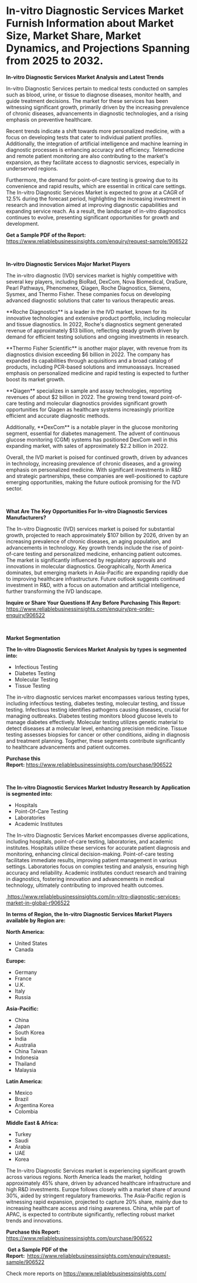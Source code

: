 <p><h1>In-vitro Diagnostic Services Market Furnish Information about Market Size, Market Share, Market Dynamics, and Projections Spanning from 2025 to 2032.</h1></p><p><strong>In-vitro Diagnostic Services Market Analysis and Latest Trends</strong></p>
<p><p>In-vitro Diagnostic Services pertain to medical tests conducted on samples such as blood, urine, or tissue to diagnose diseases, monitor health, and guide treatment decisions. The market for these services has been witnessing significant growth, primarily driven by the increasing prevalence of chronic diseases, advancements in diagnostic technologies, and a rising emphasis on preventive healthcare. </p><p>Recent trends indicate a shift towards more personalized medicine, with a focus on developing tests that cater to individual patient profiles. Additionally, the integration of artificial intelligence and machine learning in diagnostic processes is enhancing accuracy and efficiency. Telemedicine and remote patient monitoring are also contributing to the market's expansion, as they facilitate access to diagnostic services, especially in underserved regions. </p><p>Furthermore, the demand for point-of-care testing is growing due to its convenience and rapid results, which are essential in critical care settings. The In-vitro Diagnostic Services Market is expected to grow at a CAGR of 12.5% during the forecast period, highlighting the increasing investment in research and innovation aimed at improving diagnostic capabilities and expanding service reach. As a result, the landscape of in-vitro diagnostics continues to evolve, presenting significant opportunities for growth and development.</p></p>
<p><strong>Get a Sample PDF of the Report:&nbsp;</strong> <a href="https://www.reliablebusinessinsights.com/enquiry/request-sample/906522?utm_campaign=2811&utm_medium=2&utm_source=Github&utm_content=ia&utm_term=21032025&utm_id=in-vitro-diagnostic-services">https://www.reliablebusinessinsights.com/enquiry/request-sample/906522</a></p>
<p>&nbsp;</p>
<p><strong>In-vitro Diagnostic Services Major Market Players</strong></p>
<p><p>The in-vitro diagnostic (IVD) services market is highly competitive with several key players, including BioRad, DexCom, Nova Biomedical, OraSure, Pearl Pathways, Phenomenex, Qiagen, Roche Diagnostics, Siemens, Sysmex, and Thermo Fisher. These companies focus on developing advanced diagnostic solutions that cater to various therapeutic areas.</p><p>**Roche Diagnostics** is a leader in the IVD market, known for its innovative technologies and extensive product portfolio, including molecular and tissue diagnostics. In 2022, Roche's diagnostics segment generated revenue of approximately $13 billion, reflecting steady growth driven by demand for efficient testing solutions and ongoing investments in research.</p><p>**Thermo Fisher Scientific** is another major player, with revenue from its diagnostics division exceeding $6 billion in 2022. The company has expanded its capabilities through acquisitions and a broad catalog of products, including PCR-based solutions and immunoassays. Increased emphasis on personalized medicine and rapid testing is expected to further boost its market growth.</p><p>**Qiagen** specializes in sample and assay technologies, reporting revenues of about $2 billion in 2022. The growing trend toward point-of-care testing and molecular diagnostics provides significant growth opportunities for Qiagen as healthcare systems increasingly prioritize efficient and accurate diagnostic methods.</p><p>Additionally, **DexCom** is a notable player in the glucose monitoring segment, essential for diabetes management. The advent of continuous glucose monitoring (CGM) systems has positioned DexCom well in this expanding market, with sales of approximately $2.2 billion in 2022.</p><p>Overall, the IVD market is poised for continued growth, driven by advances in technology, increasing prevalence of chronic diseases, and a growing emphasis on personalized medicine. With significant investments in R&D and strategic partnerships, these companies are well-positioned to capture emerging opportunities, making the future outlook promising for the IVD sector.</p></p>
<p>&nbsp;</p>
<p><strong>What Are The Key Opportunities For In-vitro Diagnostic Services Manufacturers?</strong></p>
<p><p>The In-vitro Diagnostic (IVD) services market is poised for substantial growth, projected to reach approximately $107 billion by 2026, driven by an increasing prevalence of chronic diseases, an aging population, and advancements in technology. Key growth trends include the rise of point-of-care testing and personalized medicine, enhancing patient outcomes. The market is significantly influenced by regulatory approvals and innovations in molecular diagnostics. Geographically, North America dominates, but emerging markets in Asia-Pacific are expanding rapidly due to improving healthcare infrastructure. Future outlook suggests continued investment in R&D, with a focus on automation and artificial intelligence, further transforming the IVD landscape.</p></p>
<p><strong>Inquire or Share Your Questions If Any Before Purchasing This Report:</strong> <a href="https://www.reliablebusinessinsights.com/enquiry/pre-order-enquiry/906522?utm_campaign=2811&utm_medium=2&utm_source=Github&utm_content=ia&utm_term=21032025&utm_id=in-vitro-diagnostic-services">https://www.reliablebusinessinsights.com/enquiry/pre-order-enquiry/906522</a></p>
<p>&nbsp;</p>
<p><strong>Market Segmentation</strong></p>
<p><strong>The In-vitro Diagnostic Services Market Analysis by types is segmented into:</strong></p>
<p><ul><li>Infectious Testing</li><li>Diabetes Testing</li><li>Molecular Testing</li><li>Tissue Testing</li></ul></p>
<p><p>The in-vitro diagnostic services market encompasses various testing types, including infectious testing, diabetes testing, molecular testing, and tissue testing. Infectious testing identifies pathogens causing diseases, crucial for managing outbreaks. Diabetes testing monitors blood glucose levels to manage diabetes effectively. Molecular testing utilizes genetic material to detect diseases at a molecular level, enhancing precision medicine. Tissue testing assesses biopsies for cancer or other conditions, aiding in diagnosis and treatment planning. Together, these segments contribute significantly to healthcare advancements and patient outcomes.</p></p>
<p><strong>Purchase this Report:&nbsp;</strong><a href="https://www.reliablebusinessinsights.com/purchase/906522?utm_campaign=2811&utm_medium=2&utm_source=Github&utm_content=ia&utm_term=21032025&utm_id=in-vitro-diagnostic-services">https://www.reliablebusinessinsights.com/purchase/906522</a></p>
<p>&nbsp;</p>
<p><strong>The In-vitro Diagnostic Services Market Industry Research by Application is segmented into:</strong></p>
<p><ul><li>Hospitals</li><li>Point-Of-Care Testing</li><li>Laboratories</li><li>Academic Institutes</li></ul></p>
<p><p>The In-vitro Diagnostic Services Market encompasses diverse applications, including hospitals, point-of-care testing, laboratories, and academic institutes. Hospitals utilize these services for accurate patient diagnosis and monitoring, enhancing clinical decision-making. Point-of-care testing facilitates immediate results, improving patient management in various settings. Laboratories focus on complex testing and analysis, ensuring high accuracy and reliability. Academic institutes conduct research and training in diagnostics, fostering innovation and advancements in medical technology, ultimately contributing to improved health outcomes.</p></p>
<p><a href="https://www.reliablebusinessinsights.com/in-vitro-diagnostic-services-market-in-global-r906522?utm_campaign=2811&utm_medium=2&utm_source=Github&utm_content=ia&utm_term=21032025&utm_id=in-vitro-diagnostic-services">&nbsp;https://www.reliablebusinessinsights.com/in-vitro-diagnostic-services-market-in-global-r906522</a></p>
<p><strong>In terms of Region, the In-vitro Diagnostic Services Market Players available by Region are:</strong></p>
<p>
    <p> <strong> North America: </strong>
        <ul>
            <li>United States</li>
            <li>Canada</li>
        </ul>
        </p> 
    <p> <strong> Europe: </strong>
        <ul>
            <li>Germany</li>
            <li>France</li>
            <li>U.K.</li>
            <li>Italy</li>
            <li>Russia</li>
        </ul>
        </p> 
    <p> <strong> Asia-Pacific: </strong>
        <ul>
            <li>China</li>
            <li>Japan</li>
            <li>South Korea</li>
            <li>India</li>
            <li>Australia</li>
            <li>China Taiwan</li>
            <li>Indonesia</li>
            <li>Thailand</li>
            <li>Malaysia</li>
        </ul>
        </p> 
    <p> <strong> Latin America: </strong>
        <ul>
            <li>Mexico</li>
            <li>Brazil</li>
            <li>Argentina Korea</li>
            <li>Colombia</li>
        </ul>
        </p> 
    <p> <strong> Middle East & Africa: </strong>
        <ul>
            <li>Turkey</li>
            <li>Saudi</li>
            <li>Arabia</li>
            <li>UAE</li>
            <li>Korea</li>
        </ul>
    </p>
    </p>
<p><p>The In-vitro Diagnostic Services market is experiencing significant growth across various regions. North America leads the market, holding approximately 45% share, driven by advanced healthcare infrastructure and high R&D investments. Europe follows closely with a market share of around 30%, aided by stringent regulatory frameworks. The Asia-Pacific region is witnessing rapid expansion, projected to capture 20% share, mainly due to increasing healthcare access and rising awareness. China, while part of APAC, is expected to contribute significantly, reflecting robust market trends and innovations.</p></p>
<p><strong>Purchase this Report: </strong><a href="https://www.reliablebusinessinsights.com/purchase/906522?utm_campaign=2811&utm_medium=2&utm_source=Github&utm_content=ia&utm_term=21032025&utm_id=in-vitro-diagnostic-services">https://www.reliablebusinessinsights.com/purchase/906522</a></p>
<p>&nbsp;<strong>Get a Sample PDF of the Report:&nbsp;&nbsp;</strong><a href="https://www.reliablebusinessinsights.com/enquiry/request-sample/906522?utm_campaign=2811&utm_medium=2&utm_source=Github&utm_content=ia&utm_term=21032025&utm_id=in-vitro-diagnostic-services">https://www.reliablebusinessinsights.com/enquiry/request-sample/906522</a></p>
<p><strong></strong></p>
<p>Check more reports on <a href="https://www.reliablebusinessinsights.com/?utm_campaign=2811&utm_medium=2&utm_source=Github&utm_content=ia&utm_term=21032025&utm_id=in-vitro-diagnostic-services">https://www.reliablebusinessinsights.com/</a></p>
